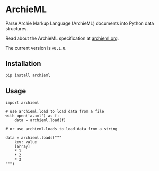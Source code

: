 # ArchieML

Parse Archie Markup Language (ArchieML) documents into Python data structures.

Read about the ArchieML specification at [archieml.org](http://archieml.org).

The current version is `v0.1.0`.

## Installation

`pip install archieml`

## Usage

```
import archieml

# use archieml.load to load data from a file
with open('a.aml') as f:
    data = archieml.load(f)

# or use archieml.loads to load data from a string

data = archieml.loads("""
    key: value
    [array]
    * 1
    * 2
    * 3
""")
```
